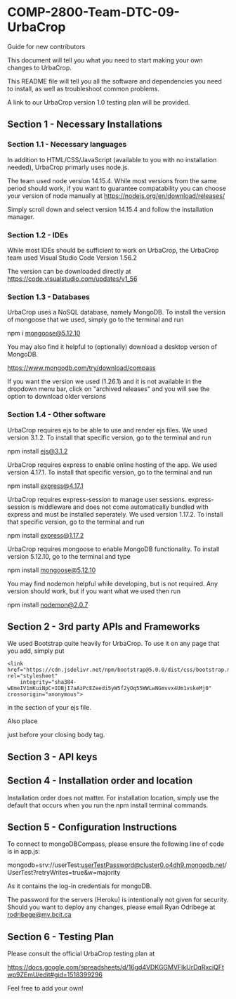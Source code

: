 # COMP-2800-Team-DTC-09-UrbaCrop

Guide for new contributors

This document will tell you what you need to start making your own changes
to UrbaCrop.

This README file will tell you all the software and dependencies you need to
install, as well as troubleshoot common problems.

A link to our UrbaCrop version 1.0 testing plan will be provided.

## Section 1 - Necessary Installations

### Section 1.1 - Necessary languages
In addition to HTML/CSS/JavaScript (available to you with no installation needed), UrbaCrop primarly uses node.js.

The team used node version 14.15.4. While most versions from the same period should work, if you want to guarantee compatability you can choose your version of node manually at https://nodejs.org/en/download/releases/

Simply scroll down and select version 14.15.4 and follow the installation manager.

### Section 1.2 - IDEs
While most IDEs should be sufficient to work on UrbaCrop, the UrbaCrop team used Visual Studio Code Version 1.56.2

The version can be downloaded directly at https://code.visualstudio.com/updates/v1_56

### Section 1.3 - Databases
UrbaCrop uses a NoSQL database, namely MongoDB. To install the version of
mongoose that we used, simply go to the terminal and run

npm i mongoose@5.12.10

You may also find it helpful to (optionally) download a desktop verson of MongoDB.

https://www.mongodb.com/try/download/compass

If you want the version we used (1.26.1) and it is not available in the dropdown menu bar, click on "archived releases" and you will see the option to download older versions

### Section 1.4 - Other software

UrbaCrop requires ejs to be able to use and render ejs files. We used version 3.1.2. To install that specific version, go to the terminal and run 

npm install ejs@3.1.2


UrbaCrop requires express to enable online hosting of the app. We used version 4.17.1. To install that specific version, go to the terminal and run 

npm install express@4.17.1


UrbaCrop requires express-session to manage user sessions. express-session is middleware and does not come automatically bundled with express and must be installed seperately. We used version 1.17.2. To install that specific version, go to the terminal and run 

npm install express@1.17.2

UrbaCrop requires mongoose to enable MongoDB functionality. To install version 5.12.10, go to the terminal and type

npm install mongoose@5.12.10

You may find nodemon helpful while developing, but is not required. Any version should work, but if you want what we used then run

npm install nodemon@2.0.7

## Section 2 - 3rd party APIs and Frameworks

We used Bootstrap quite heavily for UrbaCrop. To use it on any page that you add, simply put

    <link href="https://cdn.jsdelivr.net/npm/bootstrap@5.0.0/dist/css/bootstrap.min.css" rel="stylesheet"
        integrity="sha384-wEmeIV1mKuiNpC+IOBjI7aAzPcEZeedi5yW5f2yOq55WWLwNGmvvx4Um1vskeMj0" crossorigin="anonymous">

in the <head> section of your ejs file.

Also place

  <script src="https://cdn.jsdelivr.net/npm/bootstrap@5.0.0/dist/js/bootstrap.bundle.min.js"
  integrity="sha384-p34f1UUtsS3wqzfto5wAAmdvj+osOnFyQFpp4Ua3gs/ZVWx6oOypYoCJhGGScy+8"
  crossorigin="anonymous"></script> 

just before your closing body tag.

## Section 3 - API keys


## Section 4 - Installation order and location

Installation order does not matter. For installation location, simply use the default that occurs when you run the npm install terminal commands.

## Section 5 - Configuration Instructions

To connect to mongoDBCompass, please ensure the following line of code is in app.js: 

mongodb+srv://userTest:userTestPassword@cluster0.o4dh9.mongodb.net/UserTest?retryWrites=true&w=majority

As it contains the log-in credentials for mongoDB.

The password for the servers (Heroku) is intentionally not given for security.
Should you want to deploy any changes, please email Ryan Odribege at rodribege@my.bcit.ca

## Section 6 - Testing Plan

Please consult the official UrbaCrop testing plan at 

https://docs.google.com/spreadsheets/d/16gd4VDKGGMVFIkUrDqRxciQFtwp9ZEmU/edit#gid=1518399296

Feel free to add your own!
